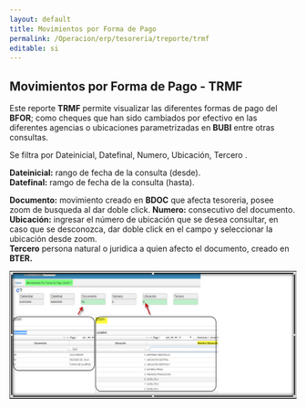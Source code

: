 ```yaml
---
layout: default
title: Movimientos por Forma de Pago
permalink: /Operacion/erp/tesoreria/treporte/trmf
editable: si
---
```


## Movimientos por Forma de Pago - TRMF

Este reporte **TRMF** permite visualizar las diferentes formas de pago del **BFOR**; como cheques que han sido cambiados por efectivo en las diferentes agencias o ubicaciones parametrizadas en **BUBI** entre otras consultas.

Se filtra por Dateinicial, Datefinal, Numero, Ubicación, Tercero .  


**Dateinicial:** rango de fecha de la consulta (desde).  
**Datefinal:**	ramgo de fecha de la consulta (hasta).  

**Documento:** movimiento creado en **BDOC** que afecta tesoreria, posee zoom de busqueda al dar doble click.
**Numero:** consecutivo del documento.  
**Ubicación:** ingresar el número de ubicación que se desea consultar, en caso que se desconozca, dar doble click en el campo y seleccionar la ubicación desde zoom.  
**Tercero** persona natural o juridica a quien afecto el documento, creado en **BTER.**  


![](trmf1.png)







